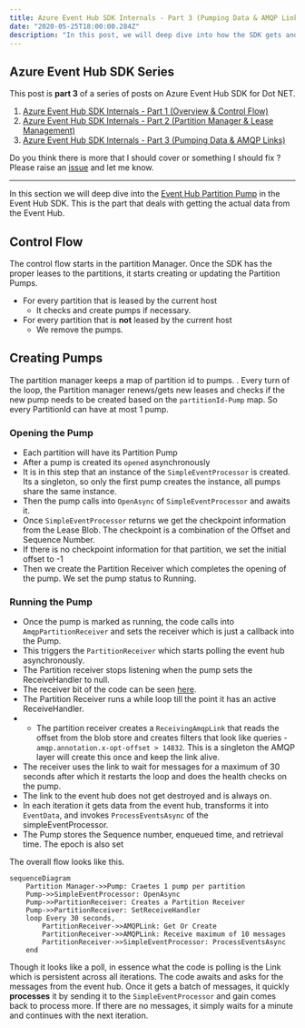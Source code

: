 ```yaml
---
title: Azure Event Hub SDK Internals - Part 3 (Pumping Data & AMQP Link)
date: "2020-05-25T18:00:00.284Z"
description: "In this post, we will deep dive into how the SDK gets and pushes data into the EventProcessor"
---
```



## Azure Event Hub SDK Series
This post is **part 3** of a series of posts on Azure Event Hub SDK for Dot NET.
1. [Azure Event Hub SDK Internals - Part 1 (Overview & Control Flow)](https://abhikmitra.github.io/blog/event-hub/)
2. [Azure Event Hub SDK Internals - Part 2 (Partition Manager & Lease Management)](https://abhikmitra.github.io/blog/event-hub-2/)
3. [Azure Event Hub SDK Internals - Part 3 (Pumping Data & AMQP Links)](https://abhikmitra.github.io/blog/event-hub-3/)

Do you think there is more that I should cover or something I should fix ? Please raise an [issue](https://github.com/abhikmitra/blog/issues) and let me know.

---

In this section we will deep dive into the [Event Hub Partition Pump](https://github.com/Azure/azure-sdk-for-net/blob/6a73a945124f1e268a86d62a0e2ea5b4bd31c496/sdk/eventhub/Microsoft.Azure.EventHubs.Processor/src/EventHubPartitionPump.cs) in the Event Hub SDK. This is the part that deals with getting the actual data from the Event Hub.

## Control Flow

The control flow starts in the partition Manager. Once the SDK has the proper leases to the partitions, it starts creating or updating the Partition Pumps.
- For every partition that is leased by the current host
    - It checks and create pumps if necessary.
- For every partition that is **not** leased by the current host
    - We remove the pumps.

## Creating Pumps
The partition manager keeps a map of partition id to pumps. . Every turn of the loop, the Partition manager renews/gets new leases and checks if the new pump needs to be created based on the `partitionId-Pump` map. So every PartitionId can have at most 1 pump.

### Opening the Pump
- Each partition will have its Partition Pump
- After a pump is created its `opened` asynchronously
- It is in this step that an instance of the `SimpleEventProcessor` is created. Its a singleton, so only the first pump creates the instance, all pumps share the same instance.
- Then the pump calls into `OpenAsync` of `SimpleEventProcessor` and awaits it.
- Once `SimpleEventProcessor` returns we get the checkpoint information from the Lease Blob. The checkpoint is a combination of the Offset and Sequence Number.
- If there is no checkpoint information for that partition, we set the initial offset to -1
- Then we create the Partition Receiver which completes the opening of the pump. We set the pump status to Running.

### Running the Pump
- Once the pump is marked as running, the code calls into  `AmqpPartitionReceiver` and sets the receiver which is just a callback into the Pump.
- This triggers the `PartitionReceiver` which starts polling the event hub asynchronously.
- The Partition receiver stops listening when the pump sets the ReceiveHandler to null.
- The receiver bit of the code can be seen [here](https://github.com/Azure/azure-sdk-for-net/blob/3db8feaa87d7e44eb91baf7812edb70fbc8042ad/sdk/eventhub/Microsoft.Azure.EventHubs/src/Amqp/AmqpPartitionReceiver.cs#L276).
- The Partition Receiver runs a while loop till the point it has an active ReceiveHandler.
- - The partition receiver creates a `ReceivingAmqpLink` that reads the offset from the blob store and creates filters that look like queries - `amqp.annotation.x-opt-offset > 14832`. This is a singleton the AMQP layer will create this once and keep the link alive.
- The receiver uses the link to wait for messages for a maximum of 30 seconds after which it restarts the loop and does the health checks on the pump.
- The link to the event hub does not get destroyed and is always on.
- In each iteration it gets data from the event hub, transforms it into `EventData`, and invokes `ProcessEventsAsync` of the simpleEventProcessor.
- The Pump stores the Sequence number, enqueued time, and retrieval time. The epoch is also set

The overall flow looks like this.

```mermaid
sequenceDiagram
    Partition Manager->>Pump: Craetes 1 pump per partition
    Pump->>SimpleEventProcessor: OpenAsync
    Pump->>PartitionReceiver: Creates a Partition Receiver
    Pump->>PartitionReceiver: SetReceiveHandler
    loop Every 30 seconds,
        PartitionReceiver->>AMQPLink: Get Or Create
        PartitionReceiver->>AMQPLink: Receive maximum of 10 messages
        PartitionReceiver->>SimpleEventProcessor: ProcessEventsAsync
    end
```

Though it looks like a poll, in essence what the code is polling is the Link which is persistent across all iterations. The code awaits and asks for the messages from the event hub. Once it gets a batch of messages, it quickly **processes** it by sending it to the `SimpleEventProcessor` and gain comes back to process more. If there are no messages, it simply waits for a minute and continues with the next iteration.